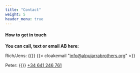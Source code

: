 ```yaml
---
title: "Contact"
weight: 5
header_menu: true
---
```


#### How to get in touch

**You can call, text or email AB here:**

Rich/Jens:
{{<icon class="fa fa-envelope">}}&nbsp;{{< cloakemail "info@alpujarrabrothers.org" >}}

Peter:
{{<icon class="fa fa-phone">}}&nbsp;[+34 641 246 761](tel:+34641246761)
